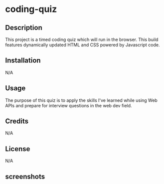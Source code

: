 # coding-quiz

## Description

This project is a timed coding quiz which will run in the browser. This build features dynamically updated HTML and CSS powered by Javascript code.

## Installation

N/A

## Usage

The purpose of this quiz is to apply the skills I've learned while using Web APIs and prepare for interview questions in the web dev field.

## Credits

N/A

## License

N/A

## screenshots
